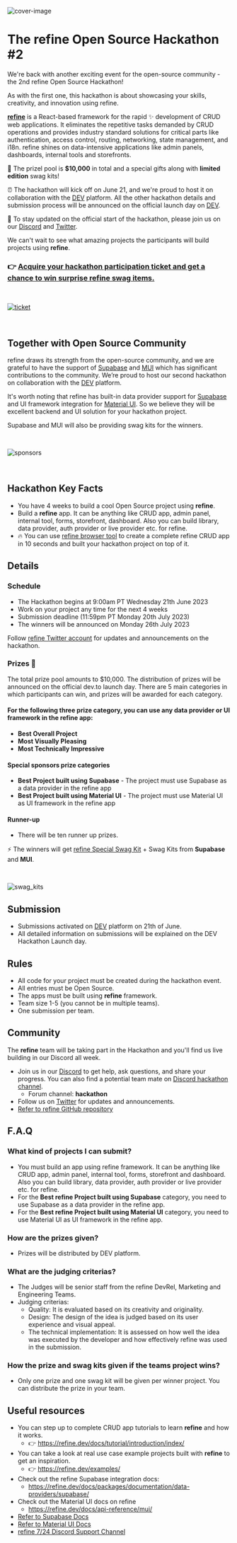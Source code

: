 


![cover-image](https://refine.ams3.cdn.digitaloceanspaces.com/hackathon-2/hackathon_cover.png)


# The refine Open Source Hackathon #2

We're back with another exciting event for the open-source community - the 2nd refine Open Source Hackathon! 

As with the first one, this hackathon is about showcasing your skills, creativity, and innovation using refine.

**[refine](https://github.com/refinedev/refine)** is a React-based framework for the rapid ✨ development of CRUD web applications. It eliminates the repetitive tasks demanded by CRUD operations and provides industry standard solutions for critical parts like authentication, access control, routing, networking, state management, and i18n. refine shines on data-intensive applications like admin panels, dashboards, internal tools and storefronts. 




🚀 The prizel pool is **$10,000** in total and a special gifts along with **limited edition** swag kits!


⏰ The hackathon will kick off on June 21, and we're proud to host it on collaboration with the [DEV](https://dev.to/) platform. All the other hackathon details and submission process will be announced on the official launch day on [DEV](https://dev.to/).



🔔 To stay updated on the official start of the hackathon, please join us on our [Discord](https://discord.gg/refine) and [Twitter](https://twitter.com/refine_dev).

We can't wait to see what amazing projects the participants will build projects using **refine**.



###  👉 [Acquire your hackathon participation ticket and get a chance to win surprise refine swag items.](https://hackathon.refine.dev)

<br/>

[![ticket](https://refine.ams3.cdn.digitaloceanspaces.com/hackathon-2/hackathon_ticket.jpeg)](https://hackathon.refine.dev)


<br/>

## Together with Open Source Community



refine draws its strength from the open-source community, and we are grateful to have the support of [Supabase](https://supabase.com/) and [MUI](https://mui.com/material-ui/getting-started/overview/) which has significant contributions to the community. We’re proud to host our second hackathon on collaboration with the [DEV](https://dev.to/refine) platform. 

It's worth noting that refine has built-in data provider support for [Supabase](https://refine.dev/docs/packages/documentation/data-providers/supabase) and UI framework integration for [Material UI](https://refine.dev/docs/api-reference/mui/). So we believe they will be excellent backend and UI solution for your hackathon project.

Supabase and MUI will also be providing swag kits for the winners.

<br/>

![sponsors](https://refine.ams3.cdn.digitaloceanspaces.com/hackathon-2/sponsor_banner.png)

<br/>

## Hackathon Key Facts

- You have 4 weeks to build a cool Open Source project using **refine**.
- Build a **refine** app. It can be anything like CRUD app, admin panel, internal tool, forms, storefront, dashboard. Also you can build library, data provider, auth provider or live provider etc. for refine.
- 🔥 You can use [refine browser tool](https://refine.dev/?playground=true) to create a complete refine CRUD app in 10 seconds and built your hackathon project on top of it.



## Details
### Schedule
- The Hackathon begins at 9:00am PT Wednesday 21th June 2023
- Work on your project any time for the next 4 weeks
- Submission deadline (11:59pm PT Monday 20th July 2023)
- The winners will be announced on Monday 26th July 2023

Follow [refine Twitter account](https://twitter.com/refine_dev) for updates and announcements on the hackathon.

### Prizes 🎁

The total prize pool amounts to $10,000. The distribution of prizes will be announced on the official dev.to launch day. There are 5 main categories in which participants can win, and prizes will be awarded for each category. 
#### For the following three prize category, you can use any data provider or UI framework in the refine app:
- **Best Overall Project**   
- **Most Visually Pleasing**  
- **Most Technically Impressive** 
#### Special sponsors prize categories
- **Best Project built using Supabase** - The project must use Supabase as a data provider in the refine app
- **Best Project built using Material UI** - The project must use Material UI as UI framework in the refine app

#### Runner-up
- There will be ten runner up prizes.

⚡  The winners will get [refine Special Swag Kit](https://store.refine.dev/product/hackathon-swag-kit) + Swag Kits from **Supabase** and **MUI**.

<br/>

![swag_kits](https://refine.ams3.cdn.digitaloceanspaces.com/hackathon-2/swag_kit.jpeg)



## Submission
- Submissions activated on [DEV](https://dev.to/) platform on 21th of June.
- All detailed information on submissions will be explained on the DEV Hackathon Launch day.


## Rules

- All code for your project must be created during the hackathon event.
- All entries must be Open Source.
- The apps must be built using **refine** framework.
- Team size 1-5 (you cannot be in multiple teams).
- One submission per team.


## Community

The **refine** team will be taking part in the Hackathon and you'll find us live building in our Discord all week. 

- Join us in our [Discord](https://discord.gg/refine) to get help, ask questions, and share your progress. You can also find a potential team mate on [Discord hackathon channel](https://discord.gg/YzKYcpJd).
  - Forum channel: **hackathon**
- Follow us on [Twitter](https://twitter.com/refine_dev) for updates and announcements.
- [Refer to refine GitHub repository](https://github.com/refinedev/refine)

## F.A.Q
### What kind of projects I can submit?
- You must build an app using refine framework. It can be anything like CRUD app, admin panel, internal tool, forms, storefront and dashboard. Also you can build library, data provider, auth provider or live provider etc. for refine.
- For the **Best refine Project built using Supabase** category, you need to use Supabase as a data provider in the refine app.
- For the **Best refine Project built using Material UI** category, you need to use Material UI as UI framework in the refine app.

### How are the prizes given?
- Prizes will be distributed by DEV platform. 

### What are the judging criterias?
-  The Judges will be senior staff from the refine DevRel, Marketing and Engineering Teams.
-  Judging criterias:
    -  Quality: It is evaluated based on its creativity and originality.
    -  Design: The design of the idea is judged based on its user experience and visual appeal.
    -  The technical implementation: It is assessed on how well the idea was executed by the developer and how effectively refine was used in the submission.

### How the prize and swag kits given if the teams project wins?
 - Only one prize and one swag kit will be given per winner project. You can distribute the prize in your team.

## Useful resources

- You can step up to complete CRUD app tutorials to learn **refine** and how it works.
   - 👉 https://refine.dev/docs/tutorial/introduction/index/
- You can take a look at real use case example projects built with **refine** to get an inspiration.
   - 👉 https://refine.dev/examples/
- Check out the refine Supabase integration docs:
  - https://refine.dev/docs/packages/documentation/data-providers/supabase/
- Check out the Material UI docs on refine
  - https://refine.dev/docs/api-reference/mui/ 
- [Refer to Supabase Docs](https://supabase.com/docs)
- [Refer to Material UI Docs](https://mui.com/material-ui/getting-started/overview/)
- [refine 7/24 Discord Support Channel](https://discord.gg/refine)





